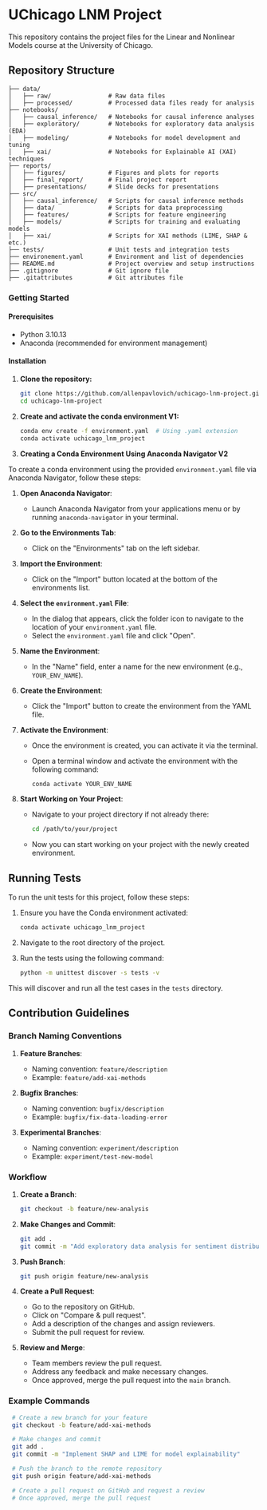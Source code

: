 # UChicago LNM Project

This repository contains the project files for the Linear and Nonlinear Models course at the University of Chicago.

## Repository Structure

```plaintext
├── data/
│   ├── raw/                # Raw data files
│   ├── processed/          # Processed data files ready for analysis
├── notebooks/
│   ├── causal_inference/   # Notebooks for causal inference analyses
│   ├── exploratory/        # Notebooks for exploratory data analysis (EDA)
│   ├── modeling/           # Notebooks for model development and tuning
│   ├── xai/                # Notebooks for Explainable AI (XAI) techniques
├── reports/
│   ├── figures/            # Figures and plots for reports
│   ├── final_report/       # Final project report
│   ├── presentations/      # Slide decks for presentations
├── src/
│   ├── causal_inference/   # Scripts for causal inference methods
│   ├── data/               # Scripts for data preprocessing
│   ├── features/           # Scripts for feature engineering
│   ├── models/             # Scripts for training and evaluating models
│   ├── xai/                # Scripts for XAI methods (LIME, SHAP & etc.)
├── tests/                  # Unit tests and integration tests
├── environement.yaml       # Environment and list of dependencies
├── README.md               # Project overview and setup instructions
├── .gitignore              # Git ignore file
├── .gitattributes          # Git attributes file

```

### Getting Started

#### Prerequisites

- Python 3.10.13
- Anaconda (recommended for environment management)

#### Installation

1. **Clone the repository:**
   ```sh
   git clone https://github.com/allenpavlovich/uchicago-lnm-project.git
   cd uchicago-lnm-project
   ```

2. **Create and activate the conda environment V1:**
   ```sh
   conda env create -f environment.yaml  # Using .yaml extension
   conda activate uchicago_lnm_project
   ```

3. **Creating a Conda Environment Using Anaconda Navigator V2**

To create a conda environment using the provided `environment.yaml` file via Anaconda Navigator, follow these steps:

1. **Open Anaconda Navigator**:
   - Launch Anaconda Navigator from your applications menu or by running `anaconda-navigator` in your terminal.

2. **Go to the Environments Tab**:
   - Click on the "Environments" tab on the left sidebar.

3. **Import the Environment**:
   - Click on the "Import" button located at the bottom of the environments list.

4. **Select the `environment.yaml` File**:
   - In the dialog that appears, click the folder icon to navigate to the location of your `environment.yaml` file.
   - Select the `environment.yaml` file and click "Open".

5. **Name the Environment**:
   - In the "Name" field, enter a name for the new environment (e.g., `YOUR_ENV_NAME`).

6. **Create the Environment**:
   - Click the "Import" button to create the environment from the YAML file.

7. **Activate the Environment**:
   - Once the environment is created, you can activate it via the terminal.
   - Open a terminal window and activate the environment with the following command:
   
     ```sh
     conda activate YOUR_ENV_NAME
     ```

8. **Start Working on Your Project**:
   - Navigate to your project directory if not already there:

     ```sh
     cd /path/to/your/project
     ```

   - Now you can start working on your project with the newly created environment.   

## Running Tests

To run the unit tests for this project, follow these steps:

1. Ensure you have the Conda environment activated:
    ```sh
    conda activate uchicago_lnm_project
    ```

2. Navigate to the root directory of the project.

3. Run the tests using the following command:
    ```sh
    python -m unittest discover -s tests -v
    ```

This will discover and run all the test cases in the `tests` directory.

## Contribution Guidelines

### Branch Naming Conventions

1. **Feature Branches**:
   - Naming convention: `feature/description`
   - Example: `feature/add-xai-methods`
   
2. **Bugfix Branches**:
   - Naming convention: `bugfix/description`
   - Example: `bugfix/fix-data-loading-error`

3. **Experimental Branches**:
   - Naming convention: `experiment/description`
   - Example: `experiment/test-new-model`

### Workflow

1. **Create a Branch**:
   ```sh
   git checkout -b feature/new-analysis
   ```

2. **Make Changes and Commit**:
   ```sh
   git add .
   git commit -m "Add exploratory data analysis for sentiment distribution"
   ```

3. **Push Branch**:
   ```sh
   git push origin feature/new-analysis
   ```

4. **Create a Pull Request**:
   - Go to the repository on GitHub.
   - Click on "Compare & pull request".
   - Add a description of the changes and assign reviewers.
   - Submit the pull request for review.

5. **Review and Merge**:
   - Team members review the pull request.
   - Address any feedback and make necessary changes.
   - Once approved, merge the pull request into the `main` branch.

### Example Commands
   ```sh
    # Create a new branch for your feature
    git checkout -b feature/add-xai-methods

    # Make changes and commit
    git add .
    git commit -m "Implement SHAP and LIME for model explainability"

    # Push the branch to the remote repository
    git push origin feature/add-xai-methods

    # Create a pull request on GitHub and request a review
    # Once approved, merge the pull request
   ```